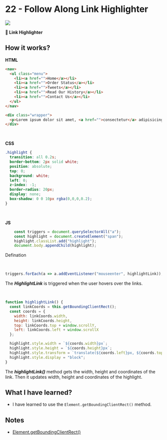 # 22 - Follow Along Link Highlighter

![](https://github.com/erhanersoz/JavaScript30/blob/master/Screenshots/demo_22.gif?raw=true)

**:high_brightness: Link Highlighter**

## How it works?

**HTML**

```html
<nav>
  <ul class="menu">
    <li><a href="">Home</a></li>
    <li><a href="">Order Status</a></li>
    <li><a href="">Tweets</a></li>
    <li><a href="">Read Our History</a></li>
    <li><a href="">Contact Us</a></li>
  </ul>
</nav>

<div class="wrapper">
  <p>Lorem ipsum dolor sit amet, <a href="">consectetur</a> adipisicing elit.</p>
</div>
```

<br/>

**CSS**

```css
.highlight {
  transition: all 0.2s;
  border-bottom: 2px solid white;
  position: absolute;
  top: 0;
  background: white;
  left: 0;
  z-index: -1;
  border-radius: 20px;
  display: none;
  box-shadow: 0 0 10px rgba(0,0,0,0.2);
}
```

<br/>

**JS**

```js
    const triggers = document.querySelectorAll("a");
    const highlight = document.createElement("span");
    highlight.classList.add("highlight");
    document.body.appendChild(highlight);
```
Defination

<br/>

```js
triggers.forEach(a => a.addEventListener("mouseenter", highlightLink));
```
The ***HighlightLink*** is triggered when the user hovers over the links.

<br/>

```js
function highlightLink() {
  const linkCoords = this.getBoundingClientRect();
  const coords = {
    width: linkCoords.width,
    height: linkCoords.height,
    top: linkCoords.top + window.scrollY,
    left: linkCoords.left + window.scrollX
  };

  highlight.style.width = `${coords.width}px`;
  highlight.style.height = `${coords.height}px`;
  highlight.style.transform = `translate(${coords.left}px, ${coords.top}px)`;
  highlight.style.display = "block";
}
```
The ***highlightLink()*** method gets the width, height and coordinates of the link. Then it updates width, height and coordinates of the highlight.


## What I have learned?

- I have learned to use the `Element.getBoundingClientRect()` method.


## Notes

- [Element.getBoundingClientRect\(\)](https://developer.mozilla.org/en-US/docs/Web/API/Element/getBoundingClientRect)
